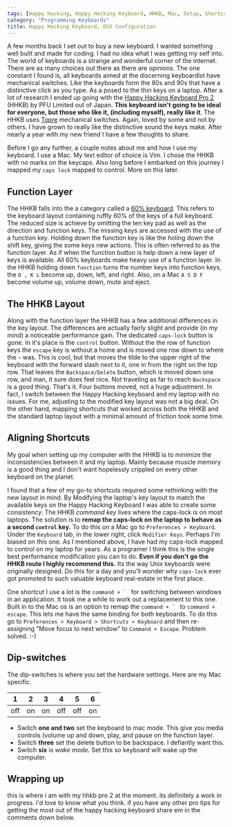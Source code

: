 ```yaml
---
tags: [Happy Hacking, Happy Hacking Keyboard, HHKB, Mac, Setup, Shortcuts]
category: "Programming Keyboards"
title: Happy Hacking Keyboard, OSX Configuration
---
```


A few months back I set out to buy a new keyboard. I wanted something well built and made for coding. I had no idea what I was getting my self into. The world of keyboards is a strange and wonderful corner of the internet. There are as many choices out there as there are opinions. The one constant I found is, all keyboards aimed at the discerning keyboardist have mechanical switches. Like the keyboards form the 80s and 90s that have a distinctive click as you type. As a posed to the thin keys on a laptop. After a lot of research I ended up going with the [Happy Hacking Keyboard Pro 2](https://en.wikipedia.org/wiki/Happy_Hacking_Keyboard) (HHKB) by PFU Limited out of Japan. __This keyboard isn't going to be ideal for everyone, but those who like it, (including myself), really like it__. The HHKB uses [Topre](http://deskthority.net/wiki/Topre_switch) mechanical switches. Again, loved by some and not by others. I have grown to really like the distinctive sound the keys make. After nearly a year with my new friend I have a few thoughts to share.

Before I go any further, a couple notes about me and how I use my keyboard. I use a Mac. My text editor of choice is Vim. I chose the HHKB with no marks on the keycaps. Also long before I embarked on this journey I mapped my `caps lock` mapped to control. More on this later.

## Function Layer
The HHKB falls into the a category called a [60% keyboard]. This refers to the keyboard layout containing ruffly 60% of the keys of a full keyboard. The reduced size is achieve by omitting the ten key pad as well as the direction and function keys. The missing keys are accessed with the use of a function key. Holding down the function key is like the holing down the shift key, giving the some keys new actions. This is often referred to as the function layer. As if when the function button is help down a new layer of keys is available. All 60% keyboards make heavy use of a function layer. In the HHKB holding down `function` turns the number keys into function keys, the `O , K L` become up, down, left, and right. Also, on a Mac `A S D F` become volume up, volume down, mute and eject.

## The HHKB Layout
Along with the function layer the HHKB has a few additional differences in the key layout. The differences are actually fairly slight and provide (in my mind) a noticeable performance gain. The dedicated `caps-lock` button is gone. In it's place is the `control` button. Without the the row of function keys the `escape` key is without a home and is moved one row down to where the `` ~ `` was. This is cool, but that moves the tilde to the upper right of the keyboard with the forward slash next to it, one in from the right on the top row. That leaves the `Backspace/Delete` button, which is moved down one row, and man, it sure does feel nice. Not traveling as far to reach `Backspace` is a good thing. That's it. Four buttons moved, not a huge adjustment. In fact, I switch between the Happy Hacking keyboard and my laptop with no issues. For me, adjusting to the modified key layout was not a big deal. On the other hand, mapping shortcuts that worked across both the HHKB and the standard laptop layout with a minimal amount of friction took some time.

## Aligning Shortcuts
My goal when setting up my computer with the HHKB is to minimize the inconsistencies between it and my laptop. Mainly because muscle memory is a good thing and I don't want hopelessly crippled on every other  keyboard on the planet.

I found that a few of my go-to shortcuts required some rethinking with the new layout in mind. By Modifying the laptop's key layout to match the available keys on the Happy Hacking Keyboard I was able to create some consistency. The HHKB _command key_ lives where the caps-lock is on most laptops. The solution is to __remap the caps-lock on the laptop to behave as a second `control` key.__ To do this on a Mac go to `Preferences > Keyboard`. Under the `Keyboard` tab, in the lower right, click `Modifier Keys`. Perhaps I'm biased on this one. As I mentioned above, I have had my caps-lock mapped to control on my laptop for years. As a programer I think this is the single best performance modification you can to do. __Even if you don't go the HHKB route I highly recommend this.__ Its the way Unix keyboards were originally designed. Do this for a day and you'll wonder why `caps-lock` ever got promoted to such valuable keyboard real-estate in the first place.

One shortcut I use a lot  is the ``command + ` `` for switching between windows in an application. It took me a while to work out a replacement to this one. Built in to the Mac os is an option to remap the ``command + ` `` to `command + escape`. This lets me have the same binding for both keyboards. To do this go to `Preferences > Keyboard > Shortcuts > Keyboard` and then re-assigning "Move focus to next window" to `Command + Escape`. Problem solved. :-)

## Dip-switches

The dip-switches is where you set the hardware settings. Here are my Mac specific.

|  1  |  2  |  3  |  4  |  5  |  6  |
| --- | --- | --- | --- | --- | --- |
| off | on  | on  | off | off | on  |

- Switch __one and two__ set the keyboard to mac mode. This give you media controls (volume up and down, play, and pause on the function layer.
- Switch __three__ set the delete button to be backspace. I defiantly want this.
- Switch __six__ is *wake mode*. Set this so keyboard will wake up the computer.

## Wrapping up

this is where i am with my hhkb pro 2 at the moment. its definitely a work in progress. i'd love to know what you think. if you have any other pro tips for getting the most out of the happy hacking keyboard share em in the comments down below.

[60% keyboard]: http://deskthority.net/wiki/60%25
